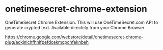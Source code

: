 # onetimesecret-chrome-extension
OneTimeSecret Chrome Extension. 
This will use OneTimeSecret.com API to generate crypted text. 
Available directely from your Chrome Browser


https://chrome.google.com/webstore/detail/onetimesecret-chrome-plug/ackjnichfhnlfpefdcekmcpchfeknbeh
